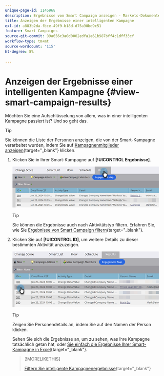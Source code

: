 ```yaml
---
unique-page-id: 1146968
description: Ergebnisse von Smart Campaign anzeigen - Marketo-Dokumente - Produktdokumentation
title: Anzeigen der Ergebnisse einer intelligenten Kampagne
exl-id: a883b2da-fbce-49f9-b18d-d75a90bd9c51
feature: Smart Campaigns
source-git-commit: 09a656c3a0d0002edfa1a61b987bff4c1dff33cf
workflow-type: tm+mt
source-wordcount: '115'
ht-degree: 8%

---
```


# Anzeigen der Ergebnisse einer intelligenten Kampagne {#view-smart-campaign-results}

Möchten Sie eine Aufschlüsselung von allem, was in einer intelligenten Kampagne passiert ist? Und so geht das.

>[!TIP]
>
>Sie können die Liste der Personen anzeigen, die von der Smart-Kampagne verarbeitet wurden, indem Sie auf [Kampagnenmitglieder anzeigen](/help/marketo/product-docs/core-marketo-concepts/smart-campaigns/smart-campaign-data/view-smart-campaign-members.md){target="_blank"} klicken.

1. Klicken Sie in Ihrer Smart-Kampagne auf **[!UICONTROL Ergebnisse]**.

   ![](assets/view-smart-campaign-results-1.png)

   >[!TIP]
   >
   >Sie können die Ergebnisse auch nach Aktivitätstyp filtern. Erfahren Sie, wie Sie [Ergebnisse von Smart Campaign filtern](/help/marketo/product-docs/core-marketo-concepts/smart-campaigns/smart-campaign-data/filter-smart-campaign-results.md){target="_blank"}.

1. Klicken Sie auf **[!UICONTROL ID]**, um weitere Details zu dieser bestimmten Aktivität anzuzeigen.

   ![](assets/view-smart-campaign-results-2.png)

   >[!TIP]
   >
   >Zeigen Sie Personendetails an, indem Sie auf den Namen der Person klicken.

   Sehen Sie sich die Ergebnisse an, um zu sehen, was Ihre Kampagne tatsächlich getan hat, oder [&#x200B; Sie einfach die Ergebnisse Ihrer Smart-Kampagne in Excel &#x200B;](/help/marketo/product-docs/core-marketo-concepts/smart-campaigns/smart-campaign-data/export-smart-campaign-results-to-excel.md){target="_blank"}.

   >[!MORELIKETHIS]
   >
   >[Filtern Sie intelligente Kampagnenergebnisse](/help/marketo/product-docs/core-marketo-concepts/smart-campaigns/smart-campaign-data/filter-smart-campaign-results.md){target="_blank"}
